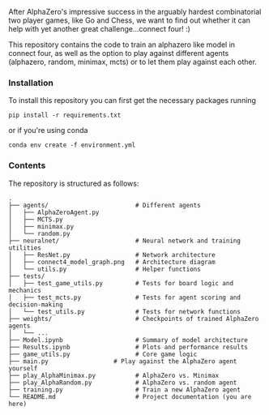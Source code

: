 After AlphaZero's impressive success in the arguably hardest combinatorial two player games, like Go and Chess, we want to find out whether it can help with yet another great challenge...connect four! :) 


This repository contains the code to train an alphazero like model in connect four, as well as the option to play against different agents (alphazero, random, minimax, mcts) or to let them play against each other. 

### Installation

To install this repository you can first get the necessary packages running 

    pip install -r requirements.txt 

  
or if you're using conda

    conda env create -f environment.yml


### Contents

The repository is structured as follows:

    .
    ├── agents/                        # Different agents
    │   ├── AlphaZeroAgent.py
    │   ├── MCTS.py
    │   ├── minimax.py        
    │   └── random.py
    ├── neuralnet/                     # Neural network and training utilities
    │   ├── ResNet.py                  # Network architecture
    │   ├── connect4_model_graph.png   # Architecture diagram
    │   └── utils.py                   # Helper functions   
    ├── tests/
    │   ├── test_game_utils.py         # Tests for board logic and mechanics
    │   ├── test_mcts.py               # Tests for agent scoring and decision-making
    │   └── test_utils.py              # Tests for network functions
    ├── weights/                       # Checkpoints of trained AlphaZero agents
    │   └── ... 
    ├── Model.ipynb                    # Summary of model architecture
    ├── Results.ipynb                  # Plots and performance results
    ├── game_utils.py                  # Core game logic 
    ├── main.py                  # Play against the AlphaZero agent yourself
    ├── play_AlphaMinimax.py           # AlphaZero vs. Minimax
    ├── play_AlphaRandom.py            # AlphaZero vs. random agent
    ├── training.py                    # Train a new AlphaZero agent 
    └── README.md                      # Project documentation (you are here)


                         
